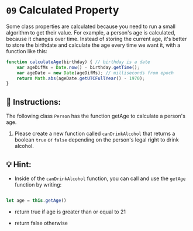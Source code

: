 # `09` Calculated Property

Some class properties are calculated because you need to run a small algorithm to get their value. For example, a person's age is calculated, because it changes over time. Instead of storing the current age, it's better to store the birthdate and calculate the age every time we want it, with a function like this:

```js
function calculateAge(birthday) { // birthday is a date
    var ageDifMs = Date.now() - birthday.getTime();
    var ageDate = new Date(ageDifMs); // milliseconds from epoch
    return Math.abs(ageDate.getUTCFullYear() - 1970);
}
```

## 📝 Instructions:

The following class `Person` has the function getAge to calculate a person's age.

1. Please create a new function called `canDrinkAlcohol` that returns a boolean `true` or `false` depending on the person's legal right to drink alcohol.

## 💡 Hint:

- Inside of the `canDrinkAlcohol` function, you can call and use the `getAge` function by writing:
```js

let age = this.getAge()
```

- return true if age is greater than or equal to 21

- return false otherwise
